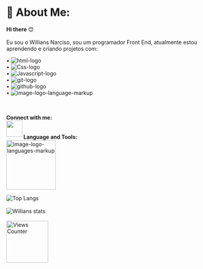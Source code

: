 # 💫 About Me:
<b>Hi there</b> :blush:
</br>
<br>
Eu sou o Willians Narciso, sou um programador Front End, atualmente estou aprendendo e criando projetos com:

 • <img src="https://img.shields.io/badge/html5-%23E34F26.svg?style=for-the-badge&logo=html5&logoColor=white" alt="html-logo" />
 <br>
 • <img src="https://img.shields.io/badge/css3-%231572B6.svg?style=for-the-badge&logo=css3&logoColor=white" alt="Css-logo" />
 <br>
 • <img src="https://img.shields.io/badge/javascript-%23323330.svg?style=for-the-badge&logo=javascript&logoColor=%23F7DF1E" alt="Javascript-logo" />
 <br>
 • <img src="https://img.shields.io/badge/git-%23F05033.svg?style=for-the-badge&logo=git&logoColor=white" alt="git-logo" />
 <br>
 • <img src="https://img.shields.io/badge/github-%23121011.svg?style=for-the-badge&logo=github&logoColor=white" alt="github-logo" />
 <br>
 • <img src="https://img.shields.io/badge/react-%2320232a.svg?style=for-the-badge&logo=react&logoColor=%2361DAFB" alt="image-logo-language-markup" />

<br>
<br>
<b>Connect with me:</b>
<br>
<a href="https://www.linkedin.com/feed/"><img src="https://github.com/user-attachments/assets/98e0e58a-4758-4c8a-a8e2-93d37d03db5c" width=42px align=left /></a>
<br>
<br>
<b>Language and Tools:</b>
<br>
<img src="https://encrypted-tbn0.gstatic.com/images?q=tbn:ANd9GcRkiOkG5qObSaBm5lg--xFyn4MLW8fyFpbbWg&s" alt="image-logo-languages-markup" width=130px />

![Top Langs](https://github-readme-stats.vercel.app/api/top-langs/?username=Willians-wil&langs_count=8)
<br>
<br>
![Willians stats](https://github-readme-stats.vercel.app/api?username=Willians-wil&theme=gotham&show_icons=true)
<br>
<br>
<img src="https://views-counter.vercel.app/badge?pageId=Willians-wil%2FViews-Counter" alt="Views Counter" width=110px align=left>








